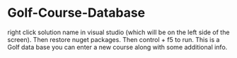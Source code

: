 # Golf-Course-Database

right click solution name in visual studio (which will be on the left side of the screen).
Then restore nuget packages.
Then control + f5 to run.
This is a Golf data base you can enter a new course along with some additional info.



